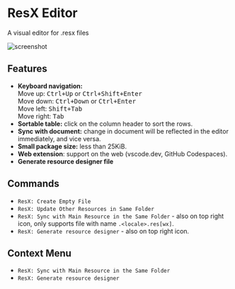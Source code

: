 # ResX Editor

A visual editor for .resx files  

![screenshot](https://raw.githubusercontent.com/8LWXpg/vscode-resx/refs/heads/master/assets/preview.avif)

## Features

- **Keyboard navigation:** \
  Move up: <kbd>Ctrl+Up</kbd> or <kbd>Ctrl+Shift+Enter</kbd> \
  Move down: <kbd>Ctrl+Down</kbd> or <kbd>Ctrl+Enter</kbd> \
  Move left: <kbd>Shift+Tab</kbd> \
  Move right: <kbd>Tab</kbd>
- **Sortable table:** click on the column header to sort the rows.
- **Sync with document:** change in document will be reflected in the editor immediately, and vice versa.
- **Small package size:** less than 25KiB.
- **Web extension**: support on the web (vscode.dev, GitHub Codespaces).
- **Generate resource designer file**

## Commands

- `ResX: Create Empty File`
- `ResX: Update Other Resources in Same Folder`
- `ResX: Sync with Main Resource in the Same Folder` - also on top right icon, only supports file with name `.<locale>.res[wx]`.
- `ResX: Generate resource designer` - also on top right icon.

## Context Menu

- `ResX: Sync with Main Resource in the Same Folder`
- `ResX: Generate resource designer`
